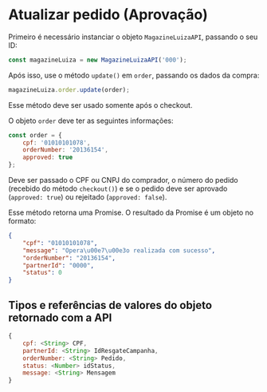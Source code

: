 # Atualizar pedido (Aprovação)

Primeiro é necessário instanciar o objeto `MagazineLuizaAPI`, passando o seu ID:

```js
const magazineLuiza = new MagazineLuizaAPI('000');
```

Após isso, use o método `update()` em `order`, passando os dados da compra:

```js
magazineLuiza.order.update(order);
```

Esse método deve ser usado somente após o checkout.

O objeto `order` deve ter as seguintes informações:

```js
const order = {
	cpf: '01010101078',
	orderNumber: '20136154',
	approved: true
};
```

Deve ser passado o CPF ou CNPJ do comprador, o número do pedido (recebido do método `checkout()`) e se o pedido deve ser aprovado (`approved: true`) ou rejeitado (`approved: false`).

Esse método retorna uma Promise. O resultado da Promise é um objeto no formato:

```json
{
    "cpf": "01010101078",
    "message": "Opera\u00e7\u00e3o realizada com sucesso",
    "orderNumber": "20136154",
    "partnerId": "0000",
    "status": 0
}
```

## Tipos e referências de valores do objeto retornado com a API

```js
{
	cpf: <String> CPF,
	partnerId: <String> IdResgateCampanha,
	orderNumber: <String> Pedido,
	status: <Number> idStatus,
	message: <String> Mensagem
}
```

